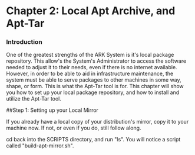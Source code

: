 # **Chapter 2: Local Apt Archive, and Apt-Tar**
### Introduction
One of the greatest strengths of the ARK System is it's local package repository. This allow's the System's Administrator to access the software needed to adjust it to their needs, even if there is no internet available. However, in order to be able to aid in infrastructure maintenance, the system must be able to serve packages to other machines in some way, shape, or form. This is what the Apt-Tar tool is for. This chapter will show you how to set up your local package repository, and how to install and utilize the Apt-Tar tool. 

##Step 1: Setting up your Local Mirror

If you already have a local copy of your distribution's mirror, copy it to your machine now. If not, or even if you do, still follow along. 

cd back into the SCRIPTS directory, and run "ls". You will notice a script called "build-apt-mirror.sh".   
